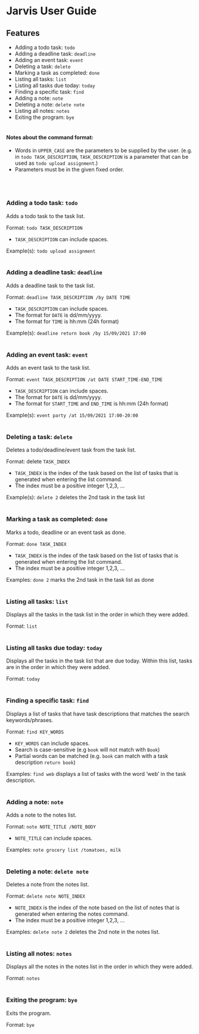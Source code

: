 # Jarvis User Guide

## Features
* Adding a todo task: `todo`
* Adding a deadline task: `deadline`
* Adding an event task: `event`
* Deleting a task: `delete`
* Marking a task as completed: `done`
* Listing all tasks: `list`
* Listing all tasks due today: `today`
* Finding a specific task: `find`
* Adding a note: `note`
* Deleting a note: `delete note`
* Listing all notes: `notes`
* Exiting the program: `bye`
<br/><br/>
  
#### Notes about the command format:
* Words in `UPPER_CASE` are the parameters to be supplied by the user. 
  (e.g. in `todo TASK_DESCRIPTION`, `TASK_DESCRIPTION` is a parameter that can be used as `todo upload assignment`.)
* Parameters must be in the given fixed order.

<br/><br/>
  
### Adding a todo task: `todo`
Adds a todo task to the task list.

Format: `todo TASK_DESCRIPTION`
* `TASK_DESCRIPTION` can include spaces.

Example(s): `todo upload assignment`
<br/><br/>

### Adding a deadline task: `deadline`
Adds a deadline task to the task list.

Format: `deadline TASK_DESCRIPTION /by DATE TIME`
* `TASK_DESCRIPTION` can include spaces.
* The format for `DATE` is dd/mm/yyyy.
* The format for `TIME` is hh:mm (24h format)

Example(s):
`deadline return book /by 15/09/2021 17:00`
<br/><br/>

### Adding an event task: `event`
Adds an event task to the task list.

Format: `event TASK_DESCRIPTION /at DATE START_TIME-END_TIME`
*  `TASK_DESCRIPTION` can include spaces.
* The format for `DATE` is dd/mm/yyyy.
* The format for `START_TIME` and `END_TIME` is hh:mm (24h format)

Example(s):
`event party /at 15/09/2021 17:00-20:00`
<br/><br/>

### Deleting a task: `delete`
Deletes a todo/deadline/event task from the task list.

Format: delete `TASK_INDEX`
* `TASK_INDEX` is the index of the task based on the list of tasks that is generated when entering the list command.
* The index must be a positive integer 1,2,3, …

Example(s):
`delete 2` deletes the 2nd task in the task list
<br/><br/>

### Marking a task as completed: `done`
Marks a todo, deadline or an event task as done.

Format: `done TASK_INDEX`
* `TASK_INDEX` is the index of the task based on the list of tasks that is generated when entering the list command.
* The index must be a positive integer 1,2,3, …

Examples:
`done 2` marks the 2nd task in the task list as done
<br/><br/>

### Listing all tasks: `list`
Displays all the tasks in the task list in the order in which they were added.

Format: `list`
<br/><br/>

### Listing all tasks due today: `today`
Displays all the tasks in the task list that are due today. Within this list, tasks are in the order in which they 
were added.

Format: `today`
<br/><br/>

### Finding a specific task: `find`
Displays a list of tasks that have task descriptions that matches the search keywords/phrases.

Format: `find KEY_WORDS`
* `KEY_WORDS` can include spaces.
* Search is case-sensitive (e.g `book` will not match with `Book`)
* Partial words can be matched (e.g. `book` can match with a task description `return book`)

Examples:
`find web` displays a list of tasks with the word ‘web’ in the task description.
<br/><br/>

### Adding a note: `note`
Adds a note to the notes list.

Format: `note NOTE_TITLE /NOTE_BODY`
* `NOTE_TITLE` can include spaces.

Examples: `note grocery list /tomatoes, milk`
<br/><br/>

### Deleting a note: `delete note`
Deletes a note from the notes list.

Format: `delete note NOTE_INDEX`
* `NOTE_INDEX` is the index of the note based on the list of notes that is generated when entering the notes command.
* The index must be a positive integer 1,2,3, …

Examples: `delete note 2` deletes the 2nd note in the notes list.
<br/><br/>

### Listing all notes: `notes`
Displays all the notes in the notes list in the order in which they were added.

Format: `notes`
<br/><br/>

### Exiting the program: `bye`
Exits the program.

Format: `bye`
